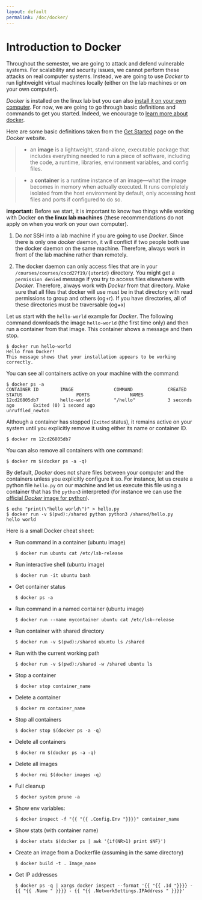 ```yaml
---
layout: default
permalink: /doc/docker/
---
```


# Introduction to Docker

Throughout the semester, we are going to attack and defend vulnerable systems. For scalability and security issues, we cannot perform these attacks on real computer systems. Instead, we are going to use *Docker* to run lightweight virtual machines locally (either on the lab machines or on your own computer).

*Docker* is installed on the linux lab but you can also [install it on your own computer](https://docs.docker.com/engine/installation/). For now, we are going to go through basic definitions and commands to get you started. Indeed, we encourage to [learn more about docker](https://docs.docker.com/get-started/).

Here are some basic definitions taken from the [Get Started](https://docs.docker.com/get-started/) page on the *Docker* website.

> - an **image** is a lightweight, stand-alone, executable package that includes everything needed to run a piece of software, including the code, a runtime, libraries, environment variables, and config files.

> - a **container** is a runtime instance of an image—what the image becomes in memory when actually executed. It runs completely isolated from the host environment by default, only accessing host files and ports if configured to do so.

**important:** Before we start, it is important to know two things while working with Docker **on the linux lab machines** (these recommendations do not apply on when you work on your own computer).

1. Do *not* SSH into a lab machine if you are going to use *Docker*. Since there is only one *docker* daemon, it will conflict if two people both use the docker daemon on the same machine. Therefore, always work in front of the lab machine rather than remotely.  

2. The docker daemon can only access files that are in your `/courses/courses/cscd27f19/{utorid}` directory. You might get a `permission denied` message if you try to access files elsewhere with *Docker*. Therefore, always work with *Docker* from that directory. Make sure that all files that docker will use must be in that directory with read permissions to group and others (og+r). If you have directories, all of these directories must be traversable (og+x)

Let us start with the `hello-world` example for *Docker*. The following command downloads the image `hello-world` (the first time only) and then run a container from that image. This container shows a message and then stop. 

```
$ docker run hello-world
Hello from Docker!
This message shows that your installation appears to be working correctly.
```

You can see all containers active on your machine with the command: 
    
```
$ docker ps -a
CONTAINER ID        IMAGE               COMMAND             CREATED             STATUS                    PORTS               NAMES
12cd26805db7        hello-world         "/hello"            3 seconds ago       Exited (0) 1 second ago                       unruffled_newton
```
    
Although a container has stopped (`Exited` status), it remains active on your system until you explicitly remove it using either its name or container ID. 

```
$ docker rm 12cd26805db7
```

You can also remove all containers with one command: 

```
$ docker rm $(docker ps -a -q)
```

By default, *Docker* does not share files between your computer and the containers unless you explicitly configure it so. For instance, let us create a python file `hello.py` on our machine and let us execute this file using a container that has the `python3` interpreted (for instance we can use the [official *Docker* image for python](https://hub.docker.com/_/python/)).

```
$ echo "print(\"hello world\")" > hello.py
$ docker run -v $(pwd):/shared python python3 /shared/hello.py
hello world
```

Here is a small Docker cheat sheet:

- Run command in a container (ubuntu image)
  ```
  $ docker run ubuntu cat /etc/lsb-release
  ```

- Run interactive shell (ubuntu image)
  ```
  $ docker run -it ubuntu bash
  ```

- Get container status
  ```
  $ docker ps -a
  ```

- Run command in a named container (ubuntu image)
  ```
  $ docker run --name mycontainer ubuntu cat /etc/lsb-release
  ```

- Run container with shared directory
  ```
  $ docker run -v $(pwd):/shared ubuntu ls /shared
  ```

- Run with the current working path 
  ```
  $ docker run -v $(pwd):/shared -w /shared ubuntu ls
  ```

- Stop a container 
  ```
  $ docker stop container_name
  ```

- Delete a container
  ```
  $ docker rm container_name
  ```

- Stop all containers
  ```
  $ docker stop $(docker ps -a -q)
  ```

- Delete all containers
  ```
  $ docker rm $(docker ps -a -q)
  ```

- Delete all images
  ```
  $ docker rmi $(docker images -q)
  ```

- Full cleanup
  ```
  $ docker system prune -a
  ```

- Show env variables:
  ```
  $ docker inspect -f "{{ "{{ .Config.Env "}}}}" container_name
  ```

- Show stats (with container name)
  ```
  $ docker stats $(docker ps | awk '{if(NR>1) print $NF}')
  ```

- Create an image from a Dockerfile (assuming in the same directory)
  ```
  $ docker build -t . Image_name
  ```

- Get IP addresses 
  ```
  $ docker ps -q | xargs docker inspect --format '{{ "{{ .Id "}}}} - {{ "{{ .Name " }}}} - {{ "{{ .NetworkSettings.IPAddress " }}}}'
  ```

